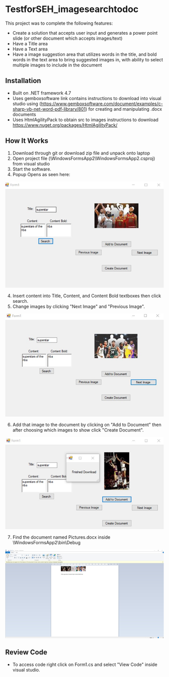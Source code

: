 # TestforSEH_imagesearchtodoc

This project was to complete the following features:

* Create a solution that accepts user input and generates a power point slide (or other document which accepts images/text)
* Have a Title area
* Have a Text area
* Have a image suggestion area that utilizes words in the title, and bold words in the text area to bring suggested images in, with ability to select multiple images to include in the document

## Installation

* Built on .NET framework 4.7
* Uses gemboxsoftware link contains instructions to download into visual studio using (https://www.gemboxsoftware.com/document/examples/c-sharp-vb-net-word-pdf-library/801) for creating and manipulating .docx documents
* Uses HtmlAgilityPack to obtain src to images instructions to download https://www.nuget.org/packages/HtmlAgilityPack/

## How It Works

1. Download through git or download zip file and unpack onto laptop
2. Open project file (\WindowsFormsApp2\WindowsFormsApp2.csproj) from visual studio
3. Start the software.
4. Popup Opens as seen here: 

<div align="center"><img width="650" src="demomainscreen.jpg"></div>

4. Insert content into Title, Content, and Content Bold textboxes then click search.
5. Change images by clicking "Next Image" and "Previous Image".

<div align="center"><img width="650" src="demomainscreen-nextimage.jpg"></div>

6. Add that image to the document by clicking on "Add to Document" then after choosing which images to show click "Create Document".

<div align="center"><img width="650" src="demomainscreen-addtodocument.jpg"></div>

7. Find the document named Pictures.docx inside \WindowsFormsApp2\bin\Debug 

<div align="center"><img width="650" src="document-imagestext.jpg"></div>

## Review Code

* To access code right click on Form1.cs and select "View Code" inside visual studio.
